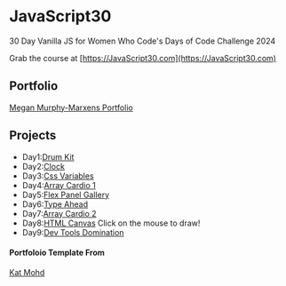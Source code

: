 ﻿

# JavaScript30

30 Day Vanilla JS for Women Who Code's Days of Code Challenge 2024

Grab the course at [https://JavaScript30.com](https://JavaScript30.com)
## Portfolio
[Megan Murphy-Marxens Portfolio](https://meganm672.github.io/JavaScript30/)
## Projects 

* Day1:[Drum Kit](https://meganm672.github.io/JavaScript30/01%20-%20JavaScript%20Drum%20Kit/)
* Day2:[Clock](https://meganm672.github.io/JavaScript30/02%20-%20JS%20and%20CSS%20Clock/)
* Day3:[Css Variables](https://meganm672.github.io/JavaScript30/03%20-%20CSS%20Variables/)
* Day4:[Array Cardio 1](https://meganm672.github.io/JavaScript30/04%20-%20Array%20Cardio%20Day%201/)
* Day5:[Flex Panel Gallery](https://meganm672.github.io/JavaScript30/05%20-%20Flex%20Panel%20Gallery/)
* Day6:[Type Ahead](https://meganm672.github.io/JavaScript30/06%20-%20Type%20Ahead/)
* Day7:[Array Cardio 2](https://meganm672.github.io/JavaScript30/07%20-%20Array%20Cardio%20Day%202/)
* Day8:[HTML Canvas](https://meganm672.github.io/JavaScript30/08%20-%20Fun%20with%20HTML5%20Canvas/) Click on the mouse to draw!
* Day9:[Dev Tools Domination](https://github.com/meganm672/JavaScript30/tree/master/09%20-%20Dev%20Tools%20Domination)

#### Portfoloio Template From 

[Kat Mohd](https://github.com/katmohd/JavaScript30/blob/main/README.md)

